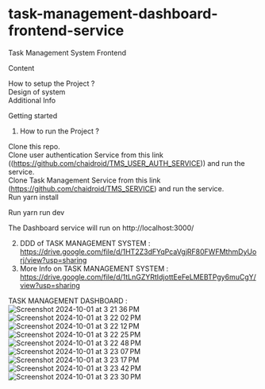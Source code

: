 # task-management-dashboard-frontend-service

Task Management System Frontend

Content

How to setup the Project ? <br>
Design of system <br>
Additional Info

Getting started
1. How to run the Project ?

  Clone this repo. <br>
  Clone user authentication Service from this link ((https://github.com/chaidroid/TMS_USER_AUTH_SERVICE)) and run the service. <br>
  Clone Task Management Service from this link (https://github.com/chaidroid/TMS_SERVICE) and run the service. <br>
  Run yarn install

  Run yarn run dev

  The Dashboard service will run on http://localhost:3000/

2. DDD of TASK MANAGEMENT SYSTEM : https://drive.google.com/file/d/1HT2Z3dFYqPcaVgjRF80FWFMthmDyUorj/view?usp=sharing
3. More Info on TASK MANAGEMENT SYSTEM : https://drive.google.com/file/d/1tLnGZYRtIdjottEeFeLMEBTPgy6muCgY/view?usp=sharing

TASK MANAGEMENT DASHBOARD : 
![Screenshot 2024-10-01 at 3 21 36 PM](https://github.com/user-attachments/assets/462c773e-5360-43f1-9560-b8b9dc699e80)
![Screenshot 2024-10-01 at 3 22 02 PM](https://github.com/user-attachments/assets/dc1df8be-2464-4388-b684-07e7e937ee20)
![Screenshot 2024-10-01 at 3 22 12 PM](https://github.com/user-attachments/assets/659a8d23-5c64-4476-bd0d-da405283573e)
![Screenshot 2024-10-01 at 3 22 25 PM](https://github.com/user-attachments/assets/4a66dae8-dd4e-4e18-b810-6346b779a464)
![Screenshot 2024-10-01 at 3 22 48 PM](https://github.com/user-attachments/assets/1dd9213c-875f-4022-a038-9760f81d8c2f)
![Screenshot 2024-10-01 at 3 23 07 PM](https://github.com/user-attachments/assets/d7985236-2462-4893-b3cd-685840552f55)
![Screenshot 2024-10-01 at 3 23 17 PM](https://github.com/user-attachments/assets/706e60a3-b9b2-4f97-a79e-b1bd7813fe25)
![Screenshot 2024-10-01 at 3 23 42 PM](https://github.com/user-attachments/assets/53b861cb-e0af-4759-9a2e-fe9b071100f8)
![Screenshot 2024-10-01 at 3 23 30 PM](https://github.com/user-attachments/assets/58af7e66-63fc-4c3b-bb42-06f514047ecb)

